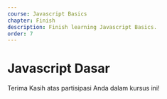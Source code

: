 ```yaml
---
course: Javascript Basics
chapter: Finish
description: Finish learning Javascript Basics.
order: 7
---
```


# Javascript Dasar

Terima Kasih atas partisipasi Anda dalam kursus ini!
